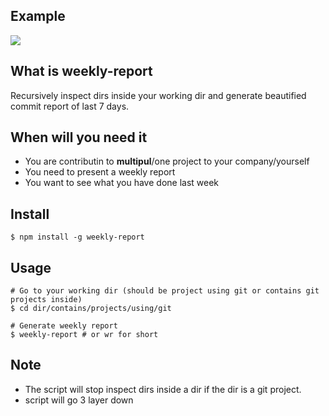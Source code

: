## Example

![](http://g.recordit.co/svlsBqYHni.gif)

## What is weekly-report

Recursively inspect dirs inside your working dir and generate beautified commit report of last 7 days.

## When will you need it

- You are contributin to **multipul**/one project to your company/yourself
- You need to present a weekly report
- You want to see what you have done last week

## Install

```
$ npm install -g weekly-report
```

## Usage

```
# Go to your working dir (should be project using git or contains git projects inside)
$ cd dir/contains/projects/using/git

# Generate weekly report
$ weekly-report # or wr for short
```

## Note

- The script will stop inspect dirs inside a dir if the dir is a git project.
- script will go 3 layer down